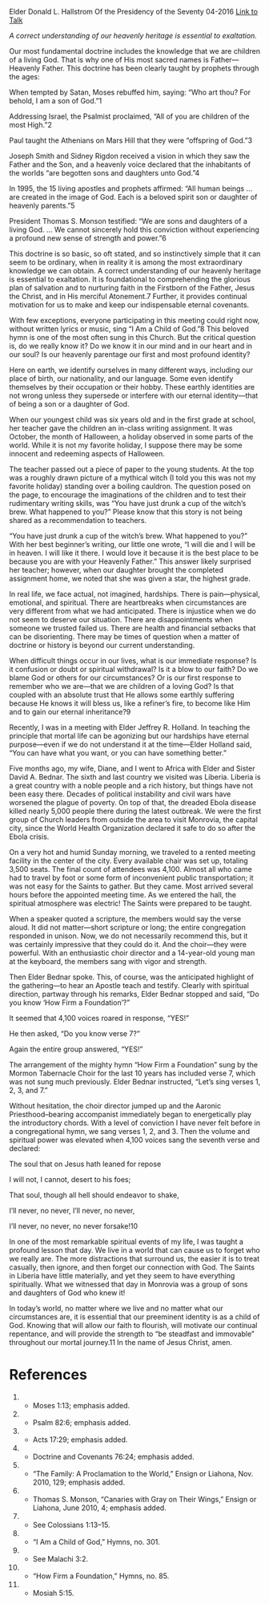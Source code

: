 Elder Donald L. Hallstrom
Of the Presidency of the Seventy
04-2016
[Link to Talk](https://www.churchofjesuschrist.org/study/general-conference/2016/04/i-am-a-child-of-god?lang=eng)

_A correct understanding of our heavenly heritage is essential to exaltation._

Our most fundamental doctrine includes the knowledge that we are children of a living God. That is why one of His most sacred names is Father—Heavenly Father. This doctrine has been clearly taught by prophets through the ages:





When tempted by Satan, Moses rebuffed him, saying: “Who art thou? For behold, I am a son of God.”1





Addressing Israel, the Psalmist proclaimed, “All of you are children of the most High.”2





Paul taught the Athenians on Mars Hill that they were “offspring of God.”3





Joseph Smith and Sidney Rigdon received a vision in which they saw the Father and the Son, and a heavenly voice declared that the inhabitants of the worlds “are begotten sons and daughters unto God.”4





In 1995, the 15 living apostles and prophets affirmed: “All human beings … are created in the image of God. Each is a beloved spirit son or daughter of heavenly parents.”5





President Thomas S. Monson testified: “We are sons and daughters of a living God. … We cannot sincerely hold this conviction without experiencing a profound new sense of strength and power.”6





This doctrine is so basic, so oft stated, and so instinctively simple that it can seem to be ordinary, when in reality it is among the most extraordinary knowledge we can obtain. A correct understanding of our heavenly heritage is essential to exaltation. It is foundational to comprehending the glorious plan of salvation and to nurturing faith in the Firstborn of the Father, Jesus the Christ, and in His merciful Atonement.7 Further, it provides continual motivation for us to make and keep our indispensable eternal covenants.

With few exceptions, everyone participating in this meeting could right now, without written lyrics or music, sing “I Am a Child of God.”8 This beloved hymn is one of the most often sung in this Church. But the critical question is, do we really know it? Do we know it in our mind and in our heart and in our soul? Is our heavenly parentage our first and most profound identity?

Here on earth, we identify ourselves in many different ways, including our place of birth, our nationality, and our language. Some even identify themselves by their occupation or their hobby. These earthly identities are not wrong unless they supersede or interfere with our eternal identity—that of being a son or a daughter of God.

When our youngest child was six years old and in the first grade at school, her teacher gave the children an in-class writing assignment. It was October, the month of Halloween, a holiday observed in some parts of the world. While it is not my favorite holiday, I suppose there may be some innocent and redeeming aspects of Halloween.

The teacher passed out a piece of paper to the young students. At the top was a roughly drawn picture of a mythical witch (I told you this was not my favorite holiday) standing over a boiling cauldron. The question posed on the page, to encourage the imaginations of the children and to test their rudimentary writing skills, was “You have just drunk a cup of the witch’s brew. What happened to you?” Please know that this story is not being shared as a recommendation to teachers.

“You have just drunk a cup of the witch’s brew. What happened to you?” With her best beginner’s writing, our little one wrote, “I will die and I will be in heaven. I will like it there. I would love it because it is the best place to be because you are with your Heavenly Father.” This answer likely surprised her teacher; however, when our daughter brought the completed assignment home, we noted that she was given a star, the highest grade.

In real life, we face actual, not imagined, hardships. There is pain—physical, emotional, and spiritual. There are heartbreaks when circumstances are very different from what we had anticipated. There is injustice when we do not seem to deserve our situation. There are disappointments when someone we trusted failed us. There are health and financial setbacks that can be disorienting. There may be times of question when a matter of doctrine or history is beyond our current understanding.

When difficult things occur in our lives, what is our immediate response? Is it confusion or doubt or spiritual withdrawal? Is it a blow to our faith? Do we blame God or others for our circumstances? Or is our first response to remember who we are—that we are children of a loving God? Is that coupled with an absolute trust that He allows some earthly suffering because He knows it will bless us, like a refiner’s fire, to become like Him and to gain our eternal inheritance?9

Recently, I was in a meeting with Elder Jeffrey R. Holland. In teaching the principle that mortal life can be agonizing but our hardships have eternal purpose—even if we do not understand it at the time—Elder Holland said, “You can have what you want, or you can have something better.”

Five months ago, my wife, Diane, and I went to Africa with Elder and Sister David A. Bednar. The sixth and last country we visited was Liberia. Liberia is a great country with a noble people and a rich history, but things have not been easy there. Decades of political instability and civil wars have worsened the plague of poverty. On top of that, the dreaded Ebola disease killed nearly 5,000 people there during the latest outbreak. We were the first group of Church leaders from outside the area to visit Monrovia, the capital city, since the World Health Organization declared it safe to do so after the Ebola crisis.

On a very hot and humid Sunday morning, we traveled to a rented meeting facility in the center of the city. Every available chair was set up, totaling 3,500 seats. The final count of attendees was 4,100. Almost all who came had to travel by foot or some form of inconvenient public transportation; it was not easy for the Saints to gather. But they came. Most arrived several hours before the appointed meeting time. As we entered the hall, the spiritual atmosphere was electric! The Saints were prepared to be taught.

When a speaker quoted a scripture, the members would say the verse aloud. It did not matter—short scripture or long; the entire congregation responded in unison. Now, we do not necessarily recommend this, but it was certainly impressive that they could do it. And the choir—they were powerful. With an enthusiastic choir director and a 14-year-old young man at the keyboard, the members sang with vigor and strength.

Then Elder Bednar spoke. This, of course, was the anticipated highlight of the gathering—to hear an Apostle teach and testify. Clearly with spiritual direction, partway through his remarks, Elder Bednar stopped and said, “Do you know ‘How Firm a Foundation’?”

It seemed that 4,100 voices roared in response, “YES!”

He then asked, “Do you know verse 7?”

Again the entire group answered, “YES!”

The arrangement of the mighty hymn “How Firm a Foundation” sung by the Mormon Tabernacle Choir for the last 10 years has included verse 7, which was not sung much previously. Elder Bednar instructed, “Let’s sing verses 1, 2, 3, and 7.”

Without hesitation, the choir director jumped up and the Aaronic Priesthood–bearing accompanist immediately began to energetically play the introductory chords. With a level of conviction I have never felt before in a congregational hymn, we sang verses 1, 2, and 3. Then the volume and spiritual power was elevated when 4,100 voices sang the seventh verse and declared:





The soul that on Jesus hath leaned for repose

I will not, I cannot, desert to his foes;

That soul, though all hell should endeavor to shake,

I’ll never, no never, I’ll never, no never,

I’ll never, no never, no never forsake!10





In one of the most remarkable spiritual events of my life, I was taught a profound lesson that day. We live in a world that can cause us to forget who we really are. The more distractions that surround us, the easier it is to treat casually, then ignore, and then forget our connection with God. The Saints in Liberia have little materially, and yet they seem to have everything spiritually. What we witnessed that day in Monrovia was a group of sons and daughters of God who knew it!

In today’s world, no matter where we live and no matter what our circumstances are, it is essential that our preeminent identity is as a child of God. Knowing that will allow our faith to flourish, will motivate our continual repentance, and will provide the strength to “be steadfast and immovable” throughout our mortal journey.11 In the name of Jesus Christ, amen.

# References
1. - Moses 1:13; emphasis added.
2. - Psalm 82:6; emphasis added.
3. - Acts 17:29; emphasis added.
4. - Doctrine and Covenants 76:24; emphasis added.
5. - “The Family: A Proclamation to the World,” Ensign or Liahona, Nov. 2010, 129; emphasis added.
6. - Thomas S. Monson, “Canaries with Gray on Their Wings,” Ensign or Liahona, June 2010, 4; emphasis added.
7. - See Colossians 1:13–15.
8. - “I Am a Child of God,” Hymns, no. 301.
9. - See Malachi 3:2.
10. - “How Firm a Foundation,” Hymns, no. 85.
11. - Mosiah 5:15.